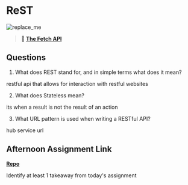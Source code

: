 # ReST

![replace_me](https://codeworks.blob.core.windows.net/public/assets/img/illustrations/placeholder.svg)

> **📖 [The Fetch API](https://codeworksacademy.com/fs-student-guide/resources/wk4/04-Fetch)**

## Questions

1. What does REST stand for, and in simple terms what does it mean?

restful api that allows for interaction with restful websites

2. What does Stateless mean?

its when a result is not the result of an action

3. What URL pattern is used when writing a RESTful API?

hub service url

## Afternoon Assignment Link

**[Repo](https://github.com/JonathonMcNamara/Gifts)**

Identify at least 1 takeaway from today's assignment
